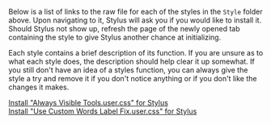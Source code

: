 Below is a list of links to the raw file for each of the styles in the `Style` folder above. Upon navigating to it, Stylus will ask you if you would like to install it. Should Stylus not show up, refresh the page of the newly opened tab containing the style to give Stylus another chance at initializing.

Each style contains a brief description of its function. If you are unsure as to what each style does, the description should help clear it up somewhat. If you still don't have an idea of a styles function, you can always give the style a try and remove it if you don't notice anything or if you don't like the changes it makes.

[Install "Always Visible Tools.user.css" for Stylus](https://github.com/NeoNyaa/CSS-Tweaks/raw/main/Stylus/skribbl.io/Style/Always%20Visible%20Tools.user.css)  
[Install "Use Custom Words Label Fix.user.css" for Stylus](https://github.com/NeoNyaa/CSS-Tweaks/raw/main/Stylus/skribbl.io/Style/Use%20Custom%20Words%20Label%20Fix.user.css)
